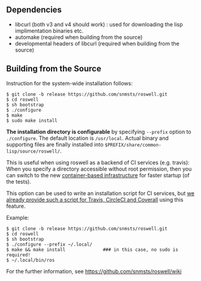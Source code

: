 ## Dependencies

+ libcurl (both v3 and v4 should work) : used for downloading the lisp implimentation binaries etc.
+ automake (required when building from the source)
+ developmental headers of libcurl (required when building from the source)

## Building from the Source

Instruction for the system-wide installation follows:

    $ git clone -b release https://github.com/snmsts/roswell.git
    $ cd roswell
    $ sh bootstrap
    $ ./configure
    $ make
    $ sudo make install

**The installation directory is configurable** by specifying `--prefix` option to `./configure`. The default location is `/usr/local`. Actual binary and supporting files are finally installed into `$PREFIX/share/common-lisp/source/roswell/`.

This is useful when using roswell as a backend of CI services (e.g. travis): When you specify a directory accessible without root permission, then you can switch to the new [container-based infrastructure](http://docs.travis-ci.com/user/workers/container-based-infrastructure/) for faster startup (of the tests). 

This option can be used to write an installation script for CI services, but [we already provide such a script for Travis, CircleCI and Coverall](4.-Roswell-as-a-Testing-Environment-(Travis-CI-and-Coverall)) using this feature. 

Example:

    $ git clone -b release https://github.com/snmsts/roswell.git
    $ cd roswell
    $ sh bootstrap
    $ ./configure --prefix ~/.local/
    $ make && make install              ### in this case, no sudo is required!
    $ ~/.local/bin/ros

For the further information, see https://github.com/snmsts/roswell/wiki

